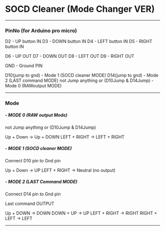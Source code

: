 # SOCD Cleaner (Mode Changer VER)

_________________________________


### PinNo (for Arduino pro micro)
D2 - UP button IN
D3 - DOWN button IN
D4 - LEFT button IN
D5 - RIGHT button IN

D6 - UP OUT
D7 - DOWN OUT
D8 - LEFT OUT
D9 - RIGHT OUT

GND - Ground PIN

D10(jump to gnd) - Mode 1 (SOCD cleaner MODE)
D14(jump to gnd) - Mode 2 (LAST command MODE)
not Jump anything or (D10Jump & D14Jump) - Mode 0 (RAWoutput MODE)
_______________________________

### Mode 

##### - MODE 0 (RAW output Mode)
not Jump anything or (D10Jump & D14Jump)

Up + Down -> Up + DOWN
LEFT + RIGHT -> LEFT + RIGHT

##### - MODE 1 (SOCD cleaner MODE)

Connect D10 pin to Gnd pin

Up + Down -> UP
LEFT + RIGHT -> Neutral (no output)

##### - MODE 2 (LAST Command MODE)

Connect D14 pin to Gnd pin

Last command OUTPUT

Up + DOWN -> DOWN
DOWN + UP -> UP
LEFT + RIGHT -> RIGHT
RIGHT + LEFT -> LEFT

____________________________________________



